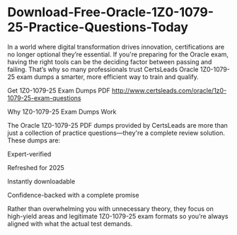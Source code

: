 # Download-Free-Oracle-1Z0-1079-25-Practice-Questions-Today
In a world where digital transformation drives innovation, certifications are no longer optional they’re essential. If you're preparing for the Oracle exam, having the right tools can be the deciding factor between passing and failing. That’s why so many professionals trust CertsLeads Oracle 1Z0-1079-25 exam dumps a smarter, more efficient way to train and qualify.

Get 1Z0-1079-25 Exam Dumps PDF http://www.certsleads.com/oracle/1z0-1079-25-exam-questions

Why 1Z0-1079-25 Exam Dumps Work

The Oracle 1Z0-1079-25 PDF dumps provided by CertsLeads are more than just a collection of practice questions—they're a complete review solution. These dumps are:

Expert-verified

Refreshed for 2025

Instantly downloadable

 Confidence-backed with a complete promise

Rather than overwhelming you with unnecessary theory, they focus on high-yield areas and legitimate 1Z0-1079-25 exam formats so you’re always aligned with what the actual test demands.

 
